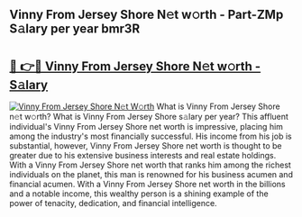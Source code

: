 ## Vinny From Jersey Shore N𝚎t w𝚘rth - Part-ZMp S𝚊lary per year bmr3R

# <h2><a href="http://gc4b9ki.nevu.top/?p=Vinny+From+Jersey+Shore">🔗 👉🔴 Vinny From Jersey Shore N𝚎t w𝚘rth - S𝚊lary</a></h2>

[![Vinny From Jersey Shore N𝚎t W𝚘rth](https://i.imgur.com/Oavwk0R.jpeg)](http://gc4b9ki.nevu.top/?p=Vinny+From+Jersey+Shore)
What is Vinny From Jersey Shore n𝚎t w𝚘rth? What is Vinny From Jersey Shore s𝚊lary per year?
This affluent individual's Vinny From Jersey Shore net worth is impressive, placing him among the industry's most financially successful. His income from his job is substantial, however, Vinny From Jersey Shore net worth is thought to be greater due to his extensive business interests and real estate holdings. With a Vinny From Jersey Shore net worth that ranks him among the richest individuals on the planet, this man is renowned for his business acumen and financial acumen. With a Vinny From Jersey Shore net worth in the billions and a notable income, this wealthy person is a shining example of the power of tenacity, dedication, and financial intelligence.
